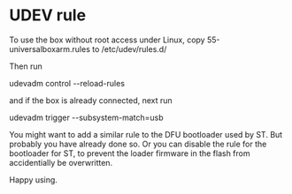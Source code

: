 # UDEV rule

To use the box without root access under Linux, copy 55-universalboxarm.rules to /etc/udev/rules.d/

Then run

udevadm control --reload-rules

and if the box is already connected, next run

udevadm trigger --subsystem-match=usb

You might want to add a similar rule to the DFU bootloader used by ST. But probably you have already done so.
Or you can disable the rule for the bootloader for ST, to prevent the loader firmware in the flash from accidentially be overwritten.

Happy using.
